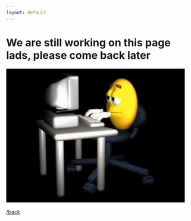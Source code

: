 ```yaml
---
layout: default
---
```


# We are still working on this page lads, please come back later
<img src="assets/images/working.jpg" alt="come back later" />

[/back](./../)